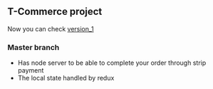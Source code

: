 ## T-Commerce project

Now you can check [version_1](https://t-commerce-live.herokuapp.com)

### Master branch

- Has node server to be able to complete your order through strip payment
- The local state handled by redux
